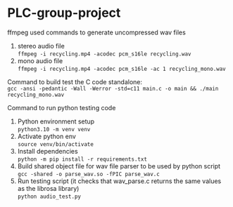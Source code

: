 # PLC-group-project

ffmpeg used commands to generate uncompressed wav files  
1. stereo audio file  
`ffmpeg -i recycling.mp4 -acodec pcm_s16le recycling.wav` 
2. mono audio file  
`ffmpeg -i recycling.mp4 -acodec pcm_s16le -ac 1 recycling_mono.wav`

Command to build test the C code standalone:  
`gcc -ansi -pedantic -Wall -Werror -std=c11 main.c -o main && ./main recycling_mono.wav`

Command to run python testing code
1. Python environment setup  
`python3.10 -m venv venv`
2. Activate python env  
   `source venv/bin/activate`
3. Install dependencies   
   `python -m pip install -r requirements.txt`
4. Build shared object file for wav file parser to be used by python script    
`gcc -shared -o parse_wav.so -fPIC parse_wav.c`
5. Run testing script (it checks that wav_parse.c returns the same values as the librosa library)  
`python audio_test.py`